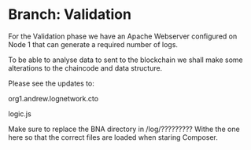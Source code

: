 # Branch: Validation

For the Validation phase we have an Apache Webserver configured on Node 1 that can generate a required number of logs.

To be able to analyse data to sent to the blockchain we shall make some alterations to the chaincode and data structure.

Please see the updates to:

org1.andrew.lognetwork.cto

logic.js

Make sure to replace the BNA directory in /log/????????? Withe the one here so that the correct files are loaded when staring Composer.

